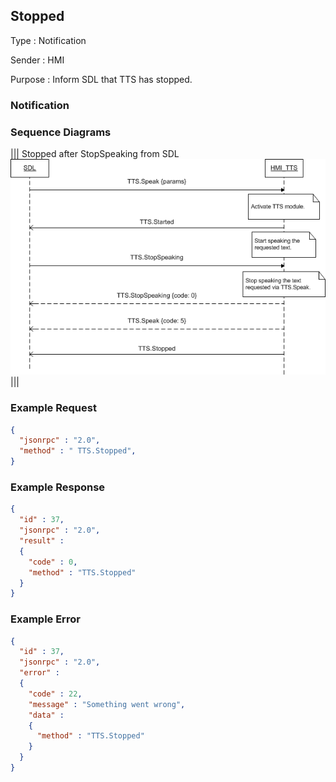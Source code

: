 ## Stopped

Type
: Notification

Sender
: HMI

Purpose
: Inform SDL that TTS has stopped.

### Notification

### Sequence Diagrams
|||
Stopped after StopSpeaking from SDL
![Stopped](./assets/Stopped.png)
|||

### Example Request

```json
{
  "jsonrpc" : "2.0",
  "method" : " TTS.Stopped",
}
```
### Example Response

```json
{
  "id" : 37,
  "jsonrpc" : "2.0",
  "result" :
  {
    "code" : 0,
    "method" : "TTS.Stopped"
  }
}
```

### Example Error

```json
{
  "id" : 37,
  "jsonrpc" : "2.0",
  "error" :
  {
    "code" : 22,
    "message" : "Something went wrong",
    "data" :
    {
      "method" : "TTS.Stopped"
    }
  }
}
```
